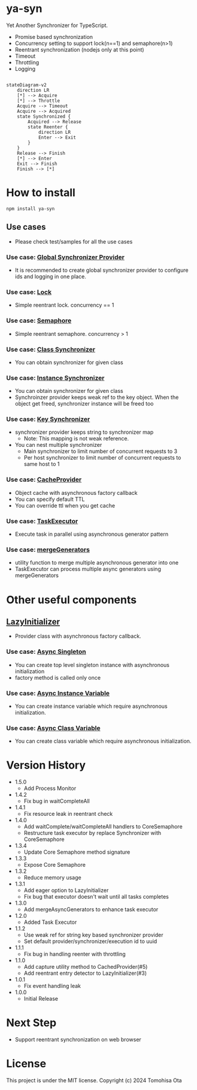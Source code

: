 # ya-syn

Yet Another Synchronizer for TypeScript.

- Promise based synchronization
- Concurrency setting to support lock(n==1) and semaphore(n>1)
- Reentrant synchronization (nodejs only at this point)
- Timeout
- Throttling
- Logging

```mermaid

stateDiagram-v2
    direction LR
    [*] --> Acquire
    [*] --> Throttle
    Acquire --> Timeout
    Acquire --> Acquired
    state Synchronized {
        Acquired --> Release
        state Reenter {
            direction LR
            Enter --> Exit
        }
    }
    Release --> Finish
    [*] --> Enter
    Exit --> Finish
    Finish --> [*]
```

# How to install

```shell
npm install ya-syn
```

## Use cases

- Please check test/samples for all the use cases

### Use case:  [Global Synchronizer Provider](test/samples/global-sychronizer-provider.test.ts)

- It is recommended to create global synchronizer provider to configure ids and logging in one place.

### Use case:  [Lock](test/samples/lock.test.ts)

- Simple reentrant lock. concurrency == 1

### Use case: [Semaphore](test/samples/semaphore.test.ts)

- Simple reentrant semaphore. concurrency > 1

### Use case: [Class Synchronizer](test/samples/lock-by-class.test.ts)

- You can obtain synchronizer for given class

### Use case: [Instance Synchronizer](test/samples/lock-by-instance.test.ts)

- You can obtain synchronizer for given class
- Synchroinzer provider keeps weak ref to the key object. When the object get freed, synchronizer instance will be freed
  too

### Use case: [Key Synchronizer](test/samples/lock-by-key.test.ts)

- synchronizer provider keeps string to synchronizer map
    - Note: This mapping is not weak reference.
- You can nest multiple synchronizer
    - Main synchronizer to limit number of concurrent requests to 3
    - Per host synchronizer to limit number of concurrent requests to same host to 1

### Use case: [CacheProvider](test/samples/cache-provider.test.ts)

- Object cache with asynchronous factory callback
- You can specify default TTL
- You can override ttl when you get cache

### Use case: [TaskExecutor](test/samples/execute-tasks.test.ts)

- Execute task in parallel using asynchronous generator pattern

### Use case: [mergeGenerators](src/utils/mergeGenerators.ts)

- utility function to merge multiple asynchronous generator into one
- TaskExecutor can process multiple async generators using mergeGenerators

# Other useful components

## [LazyInitializer](src/LazyInitializer.ts)

- Provider class with asynchronous factory callback.

### Use case: [Async Singleton](test/samples/async-singleton.test.ts)

- You can create top level singleton instance with asynchronous initialization
- factory method is called only once

### Use case: [Async Instance Variable](test/samples/async-instance-variable.test.ts)

- You can create instance variable which require asynchronous initialization.

### Use case: [Async Class Variable](test/samples/async-class-variable.test.ts)

- You can create class variable which require asynchronous initialization.

# Version History
- 1.5.0
  - Add Process Monitor
- 1.4.2
  - Fix bug in waitCompleteAll
- 1.4.1
  - Fix resource leak in reentrant check
- 1.4.0
  - Add waitComplete/waitCompleteAll handlers to CoreSemaphore
  - Restructure task executor by replace Synchronizer with CoreSemaphore
- 1.3.4
  - Update Core Semaphore method signature
- 1.3.3
  - Expose Core Semaphore
- 1.3.2
  - Reduce memory usage
- 1.3.1
    - Add eager option to LazyInitializer
    - Fix bug that executor doesn't wait until all tasks completes
- 1.3.0
    - Add mergeAsyncGenerators to enhance task executor
- 1.2.0
    - Added Task Executor
- 1.1.2
    - Use weak ref for string key based synchronizer provider
    - Set default provider/synchronizer/execution id to uuid
- 1.1.1
    - Fix bug in handling reenter with throttling
- 1.1.0
    - Add capture utility method to CachedProvider(#5)
    - Add reentrant entry detector to LazyInitializer(#3)
- 1.0.1
    - Fix event handling leak
- 1.0.0
    - Initial Release

# Next Step

- Support reentrant synchronization on web browser

# License

This project is under the MIT license.
Copyright (c) 2024 Tomohisa Ota